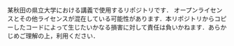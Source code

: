某秋田の県立大学における講義で使用するリポジトリです．
オープンライセンスとその他ライセンスが混在している可能性があります．本リポジトリからコピーしたコードによって生じたいかなる損害に対して責任は負いかねます．あらかじめご理解の上，利用ください．
